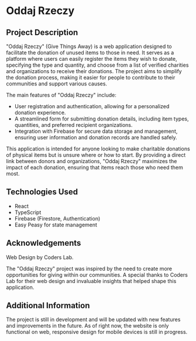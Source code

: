 # Oddaj Rzeczy

## Project Description

"Oddaj Rzeczy" (Give Things Away) is a web application designed to facilitate the donation of unused items to those in need. It serves as a platform where users can easily register the items they wish to donate, specifying the type and quantity, and choose from a list of verified charities and organizations to receive their donations. The project aims to simplify the donation process, making it easier for people to contribute to their communities and support various causes.

The main features of "Oddaj Rzeczy" include:

- User registration and authentication, allowing for a personalized donation experience.
- A streamlined form for submitting donation details, including item types, quantities, and preferred recipient organizations.
- Integration with Firebase for secure data storage and management, ensuring user information and donation records are handled safely.

This application is intended for anyone looking to make charitable donations of physical items but is unsure where or how to start. By providing a direct link between donors and organizations, "Oddaj Rzeczy" maximizes the impact of each donation, ensuring that items reach those who need them most.

## Technologies Used

- React
- TypeScript
- Firebase (Firestore, Authentication)
- Easy Peasy for state management

## Acknowledgements

Web Design by Coders Lab.

The "Oddaj Rzeczy" project was inspired by the need to create more opportunities for giving within our communities. A special thanks to Coders Lab for their web design and invaluable insights that helped shape this application.

## Additional Information

The project is still in development and will be updated with new features and improvements in the future. As of right now, the website is only functional on web, responsive design for mobile devices is still in progress.
